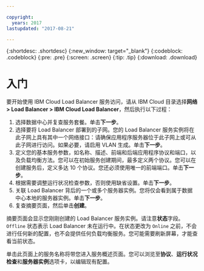 ```yaml
---

copyright:
  years: 2017
lastupdated: "2017-08-21"

---
```


{:shortdesc: .shortdesc}
{:new_window: target="_blank"}
{:codeblock: .codeblock}
{:pre: .pre}
{:screen: .screen}
{:tip: .tip}
{:download: .download}


# 入门

要开始使用 IBM Cloud Load Balancer 服务访问，请从 IBM Cloud 目录选择**网络 > Load Balancer > IBM Cloud Load Balancer**，然后执行以下过程：

1. 选择数据中心并复查服务套餐。单击**下一步**。
2. 选择要将 Load Balancer 部署到的子网。您的 Load Balancer 服务实例将在此子网上具有其中一个网络接口：请确保应用程序服务器位于此子网上或可从此子网进行访问。如果必要，请启用 VLAN 生成。单击**下一步**。
3. 定义您的基本服务参数，如名称、描述、前端和后端应用程序协议和端口，以及负载均衡方法。您可以在初始服务创建期间，最多定义两个协议。您可以在创建服务后，定义多达 10 个协议。您还必须使用唯一的前端端口。单击**下一步**。
4. 根据需要调整运行状况检查参数，否则使用缺省设置。单击**下一步**。
5. 关联 Load Balancer 背后的一个或多个服务器实例。您将仅会看到属于数据中心本地的服务器实例。单击**下一步**。
6. 复查摘要页面，然后单击**创建**。 


摘要页面会显示您刚刚创建的 Load Balancer 服务实例。请注意**状态**字段。`Offline` 状态表示 Load Balancer 未在运行中。在状态更改为 `Online` 之前，不会进行任何新的配置，也不会提供任何负载均衡服务。您可能需要刷新屏幕，才能查看当前状态。
 
单击此页面上的服务名称将带您进入服务概述页面。您可以浏览至**协议**、**运行状况检查**和**服务器实例**选项卡，以编辑现有配置。
